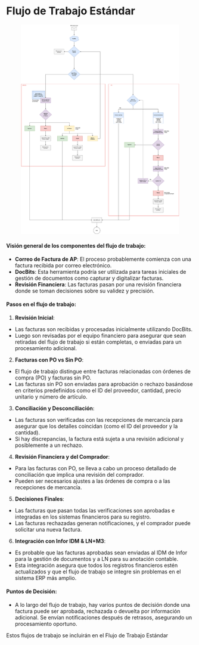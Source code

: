 # Flujo de Trabajo Estándar

<figure><img src="../../../.gitbook/assets/DocBits-APWorkflow-Gronbach.drawio (1).svg" alt=""><figcaption></figcaption></figure>

#### Visión general de los componentes del flujo de trabajo:

* **Correo de Factura de AP**: El proceso probablemente comienza con una factura recibida por correo electrónico.
* **DocBits**: Esta herramienta podría ser utilizada para tareas iniciales de gestión de documentos como capturar y digitalizar facturas.
* **Revisión Financiera**: Las facturas pasan por una revisión financiera donde se toman decisiones sobre su validez y precisión.

#### Pasos en el flujo de trabajo:

1. **Revisión Inicial**:
* Las facturas son recibidas y procesadas inicialmente utilizando DocBits.
* Luego son revisadas por el equipo financiero para asegurar que sean retiradas del flujo de trabajo si están completas, o enviadas para un procesamiento adicional.
2. **Facturas con PO vs Sin PO**:
* El flujo de trabajo distingue entre facturas relacionadas con órdenes de compra (PO) y facturas sin PO.
* Las facturas sin PO son enviadas para aprobación o rechazo basándose en criterios predefinidos como el ID del proveedor, cantidad, precio unitario y número de artículo.
3. **Conciliación y Desconciliación**:
* Las facturas son verificadas con las recepciones de mercancía para asegurar que los detalles coincidan (como el ID del proveedor y la cantidad).
* Si hay discrepancias, la factura está sujeta a una revisión adicional y posiblemente a un rechazo.
4. **Revisión Financiera y del Comprador**:
* Para las facturas con PO, se lleva a cabo un proceso detallado de conciliación que implica una revisión del comprador.
* Pueden ser necesarios ajustes a las órdenes de compra o a las recepciones de mercancía.
5. **Decisiones Finales**:
* Las facturas que pasan todas las verificaciones son aprobadas e integradas en los sistemas financieros para su registro.
* Las facturas rechazadas generan notificaciones, y el comprador puede solicitar una nueva factura.
6. **Integración con Infor IDM & LN+M3**:
* Es probable que las facturas aprobadas sean enviadas al IDM de Infor para la gestión de documentos y a LN para su anotación contable.
* Esta integración asegura que todos los registros financieros estén actualizados y que el flujo de trabajo se integre sin problemas en el sistema ERP más amplio.

#### Puntos de Decisión:

* A lo largo del flujo de trabajo, hay varios puntos de decisión donde una factura puede ser aprobada, rechazada o devuelta por información adicional. Se envían notificaciones después de retrasos, asegurando un procesamiento oportuno.

Estos flujos de trabajo se incluirán en el Flujo de Trabajo Estándar
